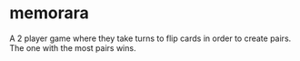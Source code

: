 # memorara
A 2 player game where they take turns to flip cards in order to create pairs. The one with the most pairs wins.
